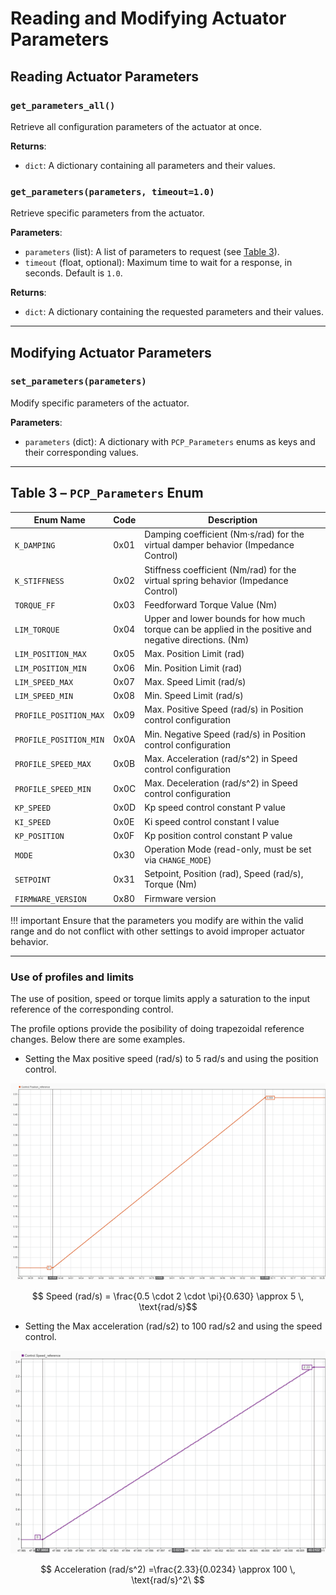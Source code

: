 
# Reading and Modifying Actuator Parameters

## Reading Actuator Parameters

### `get_parameters_all()`

Retrieve all configuration parameters of the actuator at once.

**Returns**:
- `dict`: A dictionary containing all parameters and their values.

### `get_parameters(parameters, timeout=1.0)`

Retrieve specific parameters from the actuator.

**Parameters**:
- `parameters` (list): A list of parameters to request (see [Table 3](#table-3-pcp_parameters-enum)).
- `timeout` (float, optional): Maximum time to wait for a response, in seconds. Default is `1.0`.

**Returns**:
- `dict`: A dictionary containing the requested parameters and their values.

---

## Modifying Actuator Parameters

### `set_parameters(parameters)`

Modify specific parameters of the actuator.

**Parameters**:
- `parameters` (dict): A dictionary with `PCP_Parameters` enums as keys and their corresponding values.

---

## Table 3 – `PCP_Parameters` Enum

| Enum Name                | Code   | Description |
|--------------------------|--------|-------------|
| `K_DAMPING`              | 0x01   | Damping coefficient (Nm·s/rad) for the virtual damper behavior (Impedance Control) |
| `K_STIFFNESS`            | 0x02   | Stiffness coefficient (Nm/rad) for the virtual spring behavior (Impedance Control) |
| `TORQUE_FF`              | 0x03   | Feedforward Torque Value (Nm) |
| `LIM_TORQUE`             | 0x04   | Upper and lower bounds for how much torque can be applied in the positive and negative directions. (Nm) |
| `LIM_POSITION_MAX`       | 0x05   | Max. Position Limit (rad) |
| `LIM_POSITION_MIN`       | 0x06   | Min. Position Limit (rad) |
| `LIM_SPEED_MAX`          | 0x07   | Max. Speed Limit (rad/s) |
| `LIM_SPEED_MIN`          | 0x08   | Min. Speed Limit (rad/s) |
| `PROFILE_POSITION_MAX`   | 0x09   | Max. Positive Speed (rad/s) in Position control configuration |
| `PROFILE_POSITION_MIN`   | 0x0A   | Min. Negative Speed (rad/s) in Position control configuration |
| `PROFILE_SPEED_MAX`      | 0x0B   | Max. Acceleration (rad/s^2) in Speed control configuration |
| `PROFILE_SPEED_MIN`      | 0x0C   | Max. Deceleration (rad/s^2) in Speed control configuration |
| `KP_SPEED`               | 0x0D   | Kp speed control constant P value |
| `KI_SPEED`               | 0x0E   | Ki speed control constant I value |
| `KP_POSITION`            | 0x0F   | Kp position control constant P value |
| `MODE`                   | 0x30   | Operation Mode (read-only, must be set via `CHANGE_MODE`) |
| `SETPOINT`               | 0x31   | Setpoint, Position (rad), Speed (rad/s), Torque (Nm) |
| `FIRMWARE_VERSION`       | 0x80   | Firmware version |

!!! important
    Ensure that the parameters you modify are within the valid range and do not conflict with other settings to avoid improper actuator behavior.

---
### Use of profiles and limits

The use of position, speed or torque limits apply a saturation to the input reference of the corresponding control.

The profile options provide the posibility of doing trapezoidal reference changes. Below there are some examples.

- Setting the Max positive speed (rad/s) to 5 rad/s and using the position control.

![Speed profile](figs/Classes-04-PulsarActuator_Parameters/Speed_profile.png)

$$ Speed (rad/s) = \frac{0.5 \cdot 2 \cdot \pi}{0.630} \approx 5 \, \text{rad/s}$$

- Setting the Max acceleration (rad/s2) to 100 rad/s2 and using the speed control.

![Acceleration profile](figs/Classes-04-PulsarActuator_Parameters/Acceleration_profile.png)

$$ Acceleration (rad/s^2) =\frac{2.33}{0.0234} \approx 100 \, \text{rad/s}^2\ $$
